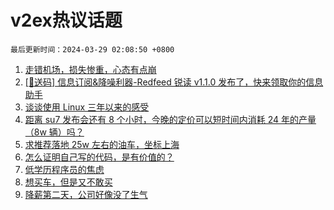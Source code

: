# v2ex热议话题

`最后更新时间：2024-03-29 02:08:50 +0800`

1. [走错机场，损失惨重，心态有点崩](https://www.v2ex.com/t/1027775)
1. [[🎁送码] 信息订阅&降噪利器-Redfeed 锐读 v1.1.0 发布了，快来领取你的信息助手](https://www.v2ex.com/t/1027723)
1. [谈谈使用 Linux 三年以来的感受](https://www.v2ex.com/t/1027689)
1. [距离 su7 发布会还有 8 个小时，今晚的定价可以短时间内消耗 24 年的产量（8w 辆）吗？](https://www.v2ex.com/t/1027700)
1. [求推荐落地 25w 左右的油车，坐标上海](https://www.v2ex.com/t/1027634)
1. [怎么证明自己写的代码，是有价值的？](https://www.v2ex.com/t/1027644)
1. [低学历程序员的焦虑](https://www.v2ex.com/t/1027779)
1. [想买车，但是又不敢买](https://www.v2ex.com/t/1027716)
1. [降薪第二天，公司好像没了生气](https://www.v2ex.com/t/1027658)

